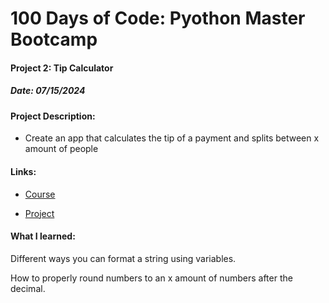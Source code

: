 # 100 Days of Code: Pyothon Master Bootcamp

#### Project 2: Tip Calculator
##### Date: 07/15/2024

#### Project Description:
- Create an app that calculates the tip of a payment and splits between x amount of people

#### Links:
- [Course](https://www.udemy.com/course/100-days-of-code/)

- [Project](https://www.udemy.com/course/100-days-of-code/learn/lecture/17841330#overview)

#### What I learned:
Different ways you can format a string using variables.

How to properly round numbers to an x amount of numbers after the decimal.


